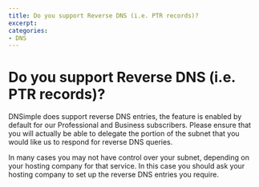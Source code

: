 ```yaml
---
title: Do you support Reverse DNS (i.e. PTR records)?
excerpt: 
categories:
- DNS
---
```


# Do you support Reverse DNS (i.e. PTR records)?

DNSimple does support reverse DNS entries, the feature is enabled by default for our Professional and Business subscribers. Please ensure that you will actually be able to delegate the portion of the subnet that you would like us to respond for reverse DNS queries.

In many cases you may not have control over your subnet, depending on your hosting company for that service. In this case you should ask your hosting company to set up the reverse DNS entries you require.
